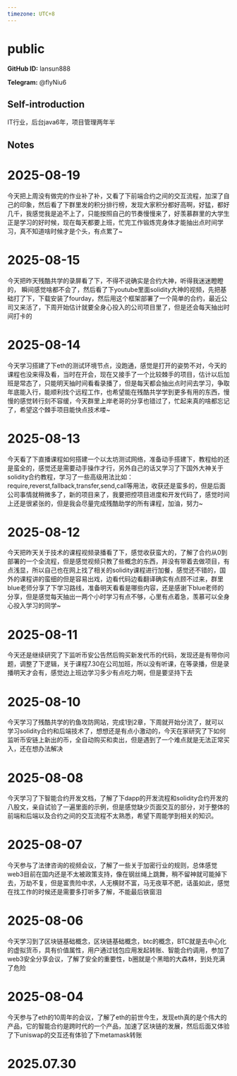 ```yaml
---
timezone: UTC+8
---
```


# public

**GitHub ID:** lansun888

**Telegram:** @flyNiu6

## Self-introduction

IT行业，后台java6年，项目管理两年半

## Notes

<!-- Content_START -->
# 2025-08-19

今天把上周没有做完的作业补了补，又看了下前端合约之间的交互流程，加深了自己的印象，然后看了下群里发的积分排行榜，发现大家积分都好高啊，好猛，都好几千，我感觉我是追不上了，只能按照自己的节奏慢慢来了，好羡慕群里的大学生正是学习的好时候，现在每天都要上班，忙完工作锻炼完身体才能抽出点时间学习，真不知道啥时候才是个头，有点累了~

# 2025-08-15

今天把昨天残酷共学的录屏看了下，不得不说确实是合约大神，听得我迷迷瞪瞪的， 瞬间感觉啥都不会了，然后看了下youtube里面solidity大神的视频，先把基础打了下，下载安装了fourday，然后用这个框架部署了一个简单的合约，最近公司又来活了，下周开始估计就要全身心投入的公司项目里了，但是还会每天抽出时间打卡的

# 2025-08-14

今天学习搭建了下eth的测试环境节点，没跑通，感觉是打开的姿势不对，今天的课程也没来得及看，当时在开会，现在又接手了一个比较棘手的项目，估计以后加班是常态了，只能明天抽时间看看录播了，但是每天都会抽出点时间去学习，争取年底能入行，能顺利找个远程工作，也希望能在残酷共学学到更多有用的东西，慢慢的感觉转行刻不容缓，今天群里上岸老哥的分享也错过了，忙起来真的啥都忘记了，希望这个棘手项目能快点技术喽~

# 2025-08-13

今天看了下直播课程如何搭建一个以太坊测试网络，准备动手搭建下，教程给的还是蛮全的，感觉还是需要动手操作才行，另外自己的话又学习了下国外大神关于solidity合约教程，学习了一些高级用法比如：require,reverst,fallback,transfer,send,call等用法，收获还是蛮多的，但是后面公司事情就稍微多了，新的项目来了，我要把控项目进度和开发代码了，感觉时间上还是很紧张的，但是我会尽量完成残酷助学的所有课程，加油，努力~

# 2025-08-12

今天把昨天关于技术的课程视频录播看了下，感觉收获蛮大的，了解了合约从0到部署的一个全流程，但是感觉视频只教了些概念的东西，并没有带着去做项目，有点浅显，所以自己也在网上找了相关的solidity课程进行加餐，感觉还不错的，国外的课程讲的蛮细的但是容易出戏，边看代码边看翻译确实有点顾不过来，群里blue老师分享了下学习路线，准备明天看看是哪些内容，还是感谢下blue老师的分享，但是感觉每天抽出一两个小时学习有点不够，心里有点着急，羡慕可以全身心投入学习的同学~

# 2025-08-11

今天还是继续研究了下监听币安公告然后购买新发代币的代码，发现还是有带你问题，调整了下逻辑，关于课程7.30在公司加班，所以没有听课，在等录播，但是录播明天才会有，感觉边上班边学习多少有点吃力啊，但是要坚持下去

# 2025-08-10

今天学习了残酷共学的钓鱼攻防网站，完成1到2章，下周就开始分流了，就可以学习solidity合约和后端技术了，想想还是有点小激动的，今天在家研究了下如何监听币安链上新出的币，全自动购买和卖出，但是遇到了一个难点就是无法正常买入，还在想办法解决

# 2025-08-08

今天学习了下智能合约开发文档，了解了下dapp的开发流程和solidity合约开发的八股文，亲自试验了一遍里面的示例，但是感觉缺少页面交互的部分，对于整体的前端和后端以及合约之间的交互流程不太熟悉，希望下周能学到相关的知识。

# 2025-08-07

今天参与了法律咨询的视频会议，了解了一些关于加密行业的规则，总体感觉web3目前在国内还是不太被政策支持，像在钢丝绳上跳舞，稍不留神就可能掉下去，万劫不复，但是富贵险中求，人无横财不富，马无夜草不肥，话虽如此，感觉在找工作的时候还是需要多打听多了解，不能最后铁窗泪

# 2025-08-06

今天学习到了区块链基础概念，区块链基础概念，btc的概念，BTC就是去中心化的虚拟货币，具有价值属性，用户通过钱包应用发起转账、智能合约调用，参加了web3安全分享会议，了解了安全的重要性，b圈就是个黑暗的大森林，到处充满了危险

# 2025-08-04

今天参与了eth的10周年的会议，了解了eth的前世今生，发现eth真的是个伟大的产品，它的智能合约是跨时代的一个产品，加速了区块链的发展，然后后面又体验了下uniswap的交互还有体验了下metamask转账


# 2025.07.30


<!-- Content_END -->
